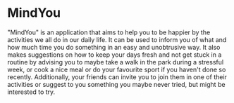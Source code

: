 # MindYou

"MindYou" is an application that aims to help you to be happier by the activities we all do in our daily life. It can be used to inform you of what and how much time you do something in an easy and unobtrusive way. It also makes suggestions on how to keep your days fresh and not get stuck in a routine by advising you to maybe take a walk in the park during a stressful week, or cook a nice meal or do your favourite sport if you haven't done so recently. Additionally, your friends can invite you to join them in one of their activities or suggest to you something you maybe never tried, but might be interested to try. 
